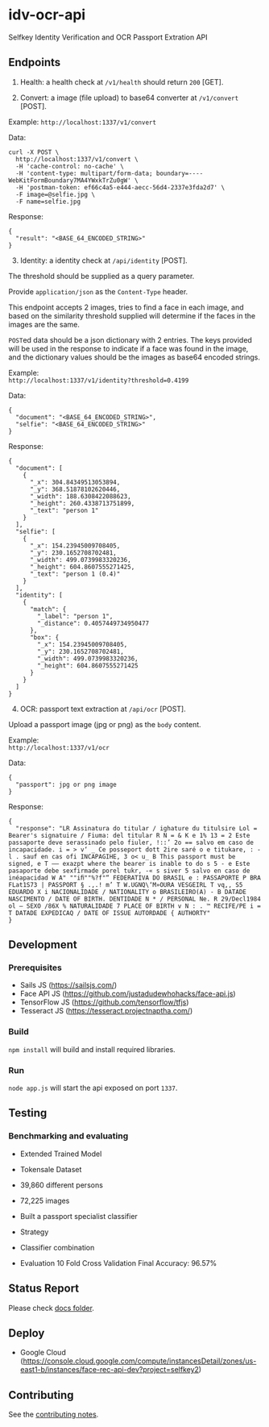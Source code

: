 # idv-ocr-api
Selfkey Identity Verification and OCR Passport Extration API

## Endpoints
1) Health: a health check at `/v1/health` should return `200` [GET].

2) Convert: a image (file upload) to base64 converter at `/v1/convert` [POST].

Example:
`http://localhost:1337/v1/convert`

Data:
```
curl -X POST \
  http://localhost:1337/v1/convert \
  -H 'cache-control: no-cache' \
  -H 'content-type: multipart/form-data; boundary=----WebKitFormBoundary7MA4YWxkTrZu0gW' \
  -H 'postman-token: ef66c4a5-e444-aecc-56d4-2337e3fda2d7' \
  -F image=@selfie.jpg \
  -F name=selfie.jpg
```
Response:
```
{
  "result": "<BASE_64_ENCODED_STRING>"
}
```

3) Identity: a identity check at `/api/identity` [POST].

The threshold should be supplied as a query parameter.

Provide `application/json` as the `Content-Type` header.

This endpoint accepts 2 images, tries to find a face in each image, and
based on the similarity threshold supplied will determine if the faces in
the images are the same.

`POST`ed data should be a json dictionary with 2 entries. The keys provided
will be used in the response to indicate if a face was found in the image,
and the dictionary values should be the images as base64 encoded strings.

Example:  
`http://localhost:1337/v1/identity?threshold=0.4199`  

Data:  
```
{
  "document": "<BASE_64_ENCODED_STRING>",
  "selfie": "<BASE_64_ENCODED_STRING>"
}
```
Response:
```
{
  "document": [
    {
      "_x": 304.84349513053894,
      "_y": 368.51878102620446,
      "_width": 188.6308422088623,
      "_height": 260.4338713751899,
      "_text": "person 1"
    }
  ],
  "selfie": [
    {
      "_x": 154.23945009708405,
      "_y": 230.1652708702481,
      "_width": 499.0739983320236,
      "_height": 604.8607555271425,
      "_text": "person 1 (0.4)"
    }
  ],
  "identity": [
    {
      "match": {
        "_label": "person 1",
        "_distance": 0.4057449734950477
      },
      "box": {
        "_x": 154.23945009708405,
        "_y": 230.1652708702481,
        "_width": 499.0739983320236,
        "_height": 604.8607555271425
      }
    }
  ]
}
```

4) OCR: passport text extraction at `/api/ocr` [POST].

Upload a passport image (jpg or png) as the `body` content.

Example:  
`http://localhost:1337/v1/ocr`  

Data:  
```
{
  "passport": jpg or png image
}
```
Response:
```
{
  "response": "LR Assinatura do titular / ighature du titulsire Lol = Bearer's signatuire / Fiuma: del titular R N = & K e 1% 13 = 2 Este passaporte deve serassinado pelo fiuler, !::’ 2o == salvo em caso de incapacidade. i = > v‘ _ Ce posseport dott 2ire saré o e titukare, : -l . sauf en cas ofi INCAPAGIHE, 3 o< u_ B This passport must be signed, e T —— exazpt where the bearer is inable to do s 5 - e Este pasaporte debe sexfirmade porel tukr, -« s siver 5 salvo en caso de inéapacidad W A" ""iﬁ""%?f"“ FEDERATIVA DO BRASIL e : PASSAPORTE P BRA FLat1S73 | PASSPORT § .,.! m’ T W.UGNQ\‘M»OURA VESGEIRL T vq,, S5 EDUARDO X i NACIONALIDADE / NATIONALITY o BRASILEIRO(A) - B DATADE NASCIMENTO / DATE OF BIRTH. DENTIDADE N * / PERSONAL Ne. R 29/Decl1984 ol — SEXO /86X % NATURALIDADE 7 PLACE OF BIRTH v N : . ™ RECIFE/PE i = T DATADE EXPEDICAQ / DATE OF ISSUE AUTORDADE { AUTHORTY"
}
```

## Development
### Prerequisites
- Sails JS (https://sailsjs.com/)
- Face API JS (https://github.com/justadudewhohacks/face-api.js)
- TensorFlow JS (https://github.com/tensorflow/tfjs) 
- Tesseract JS (https://tesseract.projectnaptha.com/)

### Build
`npm install` will build and install required libraries.

### Run
`node app.js` will start the api exposed on port `1337`.

## Testing
### Benchmarking and evaluating
- Extended Trained Model
- Tokensale Dataset
- 39,860 different persons
- 72,225 images
- Built a passport specialist classifier
- Strategy
- Classifier combination

- Evaluation
10 Fold Cross Validation
Final Accuracy: 96.57%

## Status Report
Please check [docs folder](docs).

## Deploy
- Google Cloud (https://console.cloud.google.com/compute/instancesDetail/zones/us-east1-b/instances/face-rec-api-dev?project=selfkey2)

## Contributing
See the [contributing notes](CONTRIBUTING.md).  
